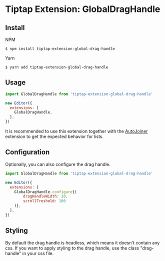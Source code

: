 # Tiptap Extension: GlobalDragHandle

## Install

NPM
```
$ npm install tiptap-extension-global-drag-handle
```

Yarn
```
$ yarn add tiptap-extension-global-drag-handle
```

## Usage

```js
import GlobalDragHandle from 'tiptap-extension-global-drag-handle'

new Editor({
  extensions: [
    GlobalDragHandle,
  ],
})
```

It is recommended to use this extension together with the [AutoJoiner](https://github.com/NiclasDev63/tiptap-extension-auto-joiner) extension to get the expected behavior for lists.

## Configuration

Optionally, you can also configure the drag handle.

```js
import GlobalDragHandle from 'tiptap-extension-global-drag-handle'

new Editor({
  extensions: [
    GlobalDragHandle.configure{(
        dragHandleWidth: 20,
        scrollTreshold: 100
    )},
  ],
})
```

## Styling
By default the drag handle is headless, which means it doesn't contain any css.
If you want to apply styling to the drag handle, use the class "drag-handle" in your css file.